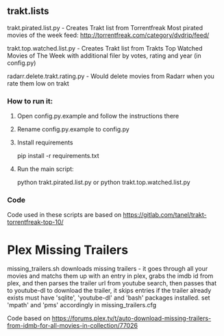 ## trakt.lists

trakt.pirated.list.py - Creates Trakt list from Torrentfreak Most pirated movies of the week feed: http://torrentfreak.com/category/dvdrip/feed/

trakt.top.watched.list.py - Creates Trakt list from Trakts Top Watched Movies of The Week with additional filer by votes, rating and year (in config.py)

radarr.delete.trakt.rating.py - Would delete movies from Radarr when you rate them low on trakt

### How to run it:

1. Open config.py.example and follow the instructions there
2. Rename config.py.example to config.py
3. Install requirements

	pip install -r requirements.txt

4. Run the main script:

	python trakt.pirated.list.py
  or
  python trakt.top.watched.list.py

### Code
Code used in these scripts are based on https://gitlab.com/tanel/trakt-torrentfreak-top-10/

# Plex Missing Trailers
missing_trailers.sh downloads missing trailers - it goes through all your movies and matchs them up with an entry
in plex, grabs the imdb id from plex, and then parses the trailer url from youtube search, then passes
that to youtube-dl to download the trailer, it skips entries if the trailer already exists
must have 'sqlite', 'youtube-dl' and 'bash' packages installed.
set 'mpath' and 'pms' accordingly in missing_trailers.cfg

Code based on https://forums.plex.tv/t/auto-download-missing-trailers-from-idmb-for-all-movies-in-collection/77026
